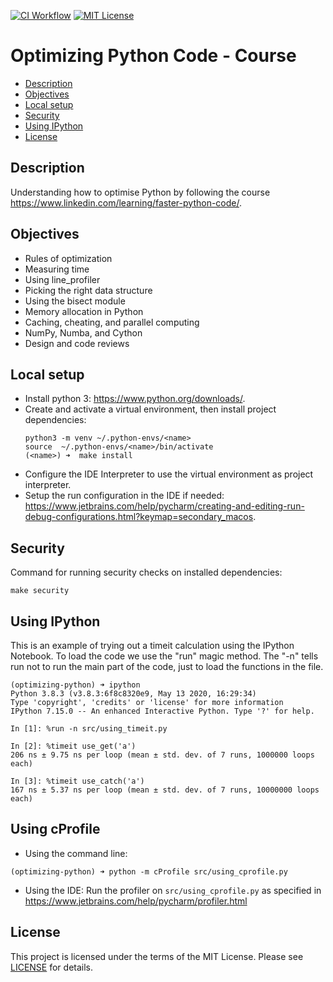 [![CI Workflow](https://github.com/ariannasg/optimizing-python/workflows/CI%20Workflow/badge.svg)](https://github.com/ariannasg/optimizing-python/actions?query=workflow%3A%22CI+Workflow%22)
[![MIT License](https://img.shields.io/badge/License-MIT-green.svg)](LICENSE.md)

# Optimizing Python Code - Course

* [Description](#description)
* [Objectives](#objectives)
* [Local setup](#local-setup)
* [Security](#security)
* [Using IPython](#using-ipython)
* [License](#license)

## Description
Understanding how to optimise Python by following the course https://www.linkedin.com/learning/faster-python-code/.

## Objectives
- Rules of optimization
- Measuring time
- Using line_profiler
- Picking the right data structure
- Using the bisect module
- Memory allocation in Python
- Caching, cheating, and parallel computing
- NumPy, Numba, and Cython
- Design and code reviews

## Local setup
- Install python 3: https://www.python.org/downloads/.
- Create and activate a virtual environment, then install project dependencies:
    ```
    python3 -m venv ~/.python-envs/<name>
    source  ~/.python-envs/<name>/bin/activate
    (<name>) ➜  make install
    ```
- Configure the IDE Interpreter to use the virtual environment as project interpreter.
- Setup the run configuration in the IDE if needed: https://www.jetbrains.com/help/pycharm/creating-and-editing-run-debug-configurations.html?keymap=secondary_macos.

## Security
Command for running security checks on installed dependencies:
```
make security
```

## Using IPython
This is an example of trying out a timeit calculation using the IPython Notebook. 
To load the code we use the "run" magic method. 
The "-n" tells run not to run the main part of the code, just to load the functions in the file.
```
(optimizing-python) ➜ ipython
Python 3.8.3 (v3.8.3:6f8c8320e9, May 13 2020, 16:29:34) 
Type 'copyright', 'credits' or 'license' for more information
IPython 7.15.0 -- An enhanced Interactive Python. Type '?' for help.

In [1]: %run -n src/using_timeit.py                                                                                                                                                                  

In [2]: %timeit use_get('a')                                                                                                                                                                         
206 ns ± 9.75 ns per loop (mean ± std. dev. of 7 runs, 1000000 loops each)

In [3]: %timeit use_catch('a')                                                                                                                                                                       
167 ns ± 5.37 ns per loop (mean ± std. dev. of 7 runs, 10000000 loops each)
```

## Using cProfile
- Using the command line:
```
(optimizing-python) ➜ python -m cProfile src/using_cprofile.py
```
- Using the IDE: 
Run the profiler on `src/using_cprofile.py` as specified in https://www.jetbrains.com/help/pycharm/profiler.html

## License
This project is licensed under the terms of the MIT License.
Please see [LICENSE](LICENSE.md) for details.